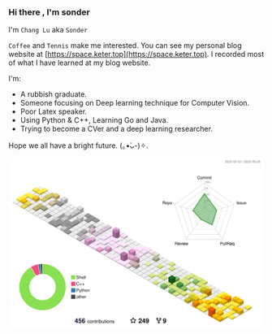 ### Hi there , I'm sonder

I'm `Chang Lu` aka `Sonder`  

`Coffee` and `Tennis` make me interested. You can see my personal blog website at [https://space.keter.top](https://space.keter.top). I recorded most of what I have learned at my blog website.

I'm:

- A rubbish graduate.
- Someone focusing on Deep learning technique for Computer Vision.
- Poor Latex speaker.
- Using Python & C++, Learning Go and Java.
- Trying to become a CVer and a deep learning researcher.

Hope we all have a bright future. (｡•̀ᴗ-)✧.

 ![](profile-3d-contrib/profile-south-season-animate.svg)
